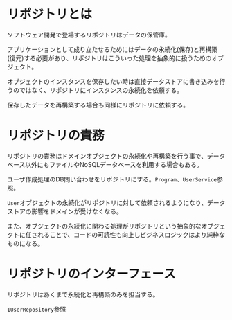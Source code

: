 # リポジトリとは

ソフトウェア開発で登場するリポジトリはデータの保管庫。

アプリケーションとして成り立たせるためにはデータの永続化(保存)と再構築(復元)する必要があり、リポジトリはこういった処理を抽象的に扱うためのオブジェクト。

オブジェクトのインスタンスを保存したい時は直接データストアに書き込みを行うのではなく、リポジトリにインスタンスの永続化を依頼する。

保存したデータを再構築する場合も同様にリポジトリに依頼する。

# リポジトリの責務
リポジトリの責務はドメインオブジェクトの永続化や再構築を行う事で、データベース以外にもファイルやNoSQLデータベースを利用する場合もある。

ユーザ作成処理のDB問い合わせをリポジトリにする。`Program`、`UserService`参照。

`User`オブジェクトの永続化がリポジトリに対して依頼されるようになり、データストアの影響をドメインが受けなくなる。

また、オブジェクトの永続化に関わる処理がリポジトリという抽象的なオブジェクトに任されることで、コードの可読性も向上しビジネスロジックはより純粋なものになる。

# リポジトリのインターフェース
リポジトリはあくまで永続化と再構築のみを担当する。

`IUserRepository`参照
